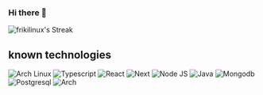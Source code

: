 ### Hi there 👋

![frikilinux's Streak](https://github-readme-streak-stats.herokuapp.com/?user=frikilinux&theme=algolia&hide_border=true)

## known technologies

![Arch Linux](https://img.shields.io/badge/Arch_Linux-1793D1?style=for-the-badge&logo=arch-linux&logoColor=white) ![Typescript](https://img.shields.io/badge/TypeScript-007ACC?style=for-the-badge&logo=typescript&logoColor=white) ![React](https://img.shields.io/badge/React-20232A?style=for-the-badge&logo=react&logoColor=61DAFB) ![Next](https://img.shields.io/badge/next%20js-000000?style=for-the-badge&logo=nextdotjs&logoColor=white) ![Node JS](https://img.shields.io/badge/Node%20js-339933?style=for-the-badge&logo=nodedotjs&logoColor=white) ![Java](https://img.shields.io/badge/Java-EC2025?style=for-the-badge&logo=openjdk&logoColor=white) ![Mongodb](https://img.shields.io/badge/MongoDB-4EA94B?style=for-the-badge&logo=mongodb&logoColor=white) ![Postgresql](https://img.shields.io/badge/PostgreSQL-316192?style=for-the-badge&logo=postgresql&logoColor=white)
![Arch](https://img.shields.io/badge/I_use_Arch-BTW-blue.svg?logo=archlinux)

<!--
**Frikilinux/frikilinux** is a ✨ _special_ ✨ repository because its `README.md` (this file) appears on your GitHub profile.

Here are some ideas to get you started:

- 🔭 I’m currently working on ...
- 🌱 I’m currently learning ...
- 👯 I’m looking to collaborate on ...
- 🤔 I’m looking for help with ...
- 💬 Ask me about ...
- 📫 How to reach me: ...
- 😄 Pronouns: ...
- ⚡ Fun fact: ...
-->
